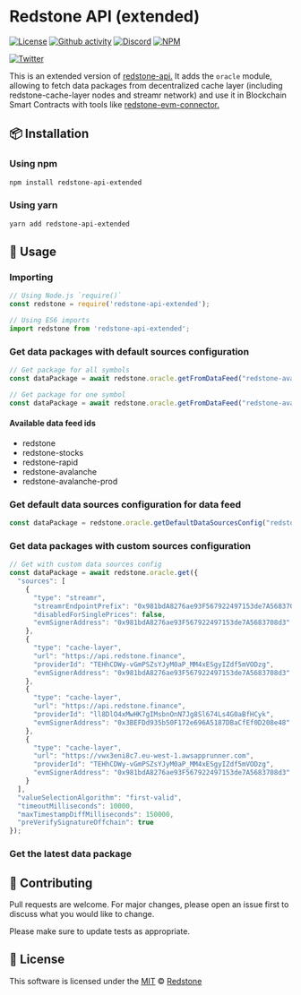 # Redstone API (extended)

[![License](https://img.shields.io/badge/license-MIT-green)](https://choosealicense.com/licenses/mit/)
[![Github activity](https://img.shields.io/github/commit-activity/m/redstone-finance/redstone-api)](https://github.com/redstone-finance/redstone-api)
[![Discord](https://img.shields.io/discord/786251205008949258?logo=discord)](https://discord.gg/2CT6hN6C)
[![NPM](https://img.shields.io/npm/v/redstone-api)](https://www.npmjs.com/package/redstone-api)

[![Twitter](https://img.shields.io/twitter/follow/redstone_defi?style=flat&logo=twitter)](https://twitter.com/intent/follow?screen_name=limestone_defi)

This is an extended version of [redstone-api.](https://www.npmjs.com/package/redstone-api)
It adds the `oracle` module, allowing to fetch data packages from decentralized cache layer (including redstone-cache-layer nodes and streamr network) and use it in Blockchain Smart Contracts with tools like [redstone-evm-connector.](https://www.npmjs.com/package/redstone-evm-connector)

## 📦 Installation

### Using npm
```bash
npm install redstone-api-extended
```

### Using yarn
```bash
yarn add redstone-api-extended
```

## 🤖 Usage

### Importing

```js
// Using Node.js `require()`
const redstone = require('redstone-api-extended');

// Using ES6 imports
import redstone from 'redstone-api-extended';
```

### Get data packages with default sources configuration
```js
// Get package for all symbols
const dataPackage = await redstone.oracle.getFromDataFeed("redstone-avalanche-prod");

// Get package for one symbol
const dataPackage = await redstone.oracle.getFromDataFeed("redstone-avalanche-prod", "ETH");
```

#### Available data feed ids
- redstone
- redstone-stocks
- redstone-rapid
- redstone-avalanche
- redstone-avalanche-prod

### Get default data sources configuration for data feed
```js
const dataPackage = redstone.oracle.getDefaultDataSourcesConfig("redstone-stocks");
```

### Get data packages with custom sources configuration
```js
// Get with custom data sources config
const dataPackage = await redstone.oracle.get({
  "sources": [
    {
      "type": "streamr",
      "streamrEndpointPrefix": "0x981bdA8276ae93F567922497153de7A5683708d3/redstone-oracle",
      "disabledForSinglePrices": false,
      "evmSignerAddress": "0x981bdA8276ae93F567922497153de7A5683708d3"
    },
    {
      "type": "cache-layer",
      "url": "https://api.redstone.finance",
      "providerId": "TEHhCDWy-vGmPSZsYJyM0aP_MM4xESgyIZdf5mVODzg",
      "evmSignerAddress": "0x981bdA8276ae93F567922497153de7A5683708d3"
    },
    {
      "type": "cache-layer",
      "url": "https://api.redstone.finance",
      "providerId": "ll8DlO4xMwHK7gIMsbnOnN7Jg8Sl674Ls4G0aBfHCyk",
      "evmSignerAddress": "0x3BEFDd935b50F172e696A5187DBaCfEf0D208e48"
    },
    {
      "type": "cache-layer",
      "url": "https://vwx3eni8c7.eu-west-1.awsapprunner.com",
      "providerId": "TEHhCDWy-vGmPSZsYJyM0aP_MM4xESgyIZdf5mVODzg",
      "evmSignerAddress": "0x981bdA8276ae93F567922497153de7A5683708d3"
    }
  ],
  "valueSelectionAlgorithm": "first-valid",
  "timeoutMilliseconds": 10000,
  "maxTimestampDiffMilliseconds": 150000,
  "preVerifySignatureOffchain": true
});
```

### Get the latest data package

## 💬 Contributing
Pull requests are welcome. For major changes, please open an issue first to discuss what you would like to change.

Please make sure to update tests as appropriate.

## 📜 License
This software is licensed under the [MIT](https://choosealicense.com/licenses/mit/) © [Redstone](https://github.com/redstone-finance)
